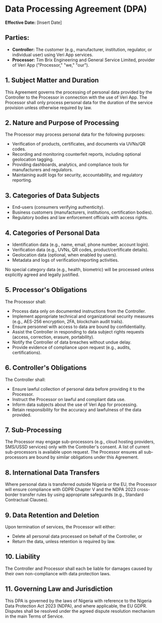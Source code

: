 # Data Processing Agreement (DPA)

**Effective Date:** [Insert Date]

## Parties:

- **Controller:** The customer (e.g., manufacturer, institution, regulator, or individual user) using Veri App services.
- **Processor:** Tim Brix Engineering and General Service Limited, provider of Veri App ("Processor," "we," "our").

## 1. Subject Matter and Duration

This Agreement governs the processing of personal data provided by the Controller to the Processor in connection with the use of Veri App. The Processor shall only process personal data for the duration of the service provision unless otherwise required by law.

## 2. Nature and Purpose of Processing

The Processor may process personal data for the following purposes:

- Verification of products, certificates, and documents via UVNs/QR codes.
- Recording and monitoring counterfeit reports, including optional geolocation tagging.
- Providing dashboards, analytics, and compliance tools for manufacturers and regulators.
- Maintaining audit logs for security, accountability, and regulatory reporting.

## 3. Categories of Data Subjects

- End-users (consumers verifying authenticity).
- Business customers (manufacturers, institutions, certification bodies).
- Regulatory bodies and law enforcement officials with access rights.

## 4. Categories of Personal Data

- Identification data (e.g., name, email, phone number, account login).
- Verification data (e.g., UVNs, QR codes, product/certificate details).
- Geolocation data (optional, when enabled by users).
- Metadata and logs of verification/reporting activities.

No special category data (e.g., health, biometric) will be processed unless explicitly agreed and legally justified.

## 5. Processor's Obligations

The Processor shall:

- Process data only on documented instructions from the Controller.
- Implement appropriate technical and organizational security measures (e.g., AES-256 encryption, 2FA, blockchain audit trails).
- Ensure personnel with access to data are bound by confidentiality.
- Assist the Controller in responding to data subject rights requests (access, correction, erasure, portability).
- Notify the Controller of data breaches without undue delay.
- Provide evidence of compliance upon request (e.g., audits, certifications).

## 6. Controller's Obligations

The Controller shall:

- Ensure lawful collection of personal data before providing it to the Processor.
- Instruct the Processor on lawful and compliant data use.
- Inform data subjects about the use of Veri App for processing.
- Retain responsibility for the accuracy and lawfulness of the data provided.

## 7. Sub-Processing

The Processor may engage sub-processors (e.g., cloud hosting providers, SMS/USSD services) only with the Controller's consent. A list of current sub-processors is available upon request. The Processor ensures all sub-processors are bound by similar obligations under this Agreement.

## 8. International Data Transfers

Where personal data is transferred outside Nigeria or the EU, the Processor will ensure compliance with GDPR Chapter V and the NDPA 2023 cross-border transfer rules by using appropriate safeguards (e.g., Standard Contractual Clauses).

## 9. Data Retention and Deletion

Upon termination of services, the Processor will either:

- Delete all personal data processed on behalf of the Controller, or
- Return the data, unless retention is required by law.

## 10. Liability

The Controller and Processor shall each be liable for damages caused by their own non-compliance with data protection laws.

## 11. Governing Law and Jurisdiction

This DPA is governed by the laws of Nigeria with reference to the Nigeria Data Protection Act 2023 (NDPA), and where applicable, the EU GDPR. Disputes shall be resolved under the agreed dispute resolution mechanism in the main Terms of Service.
